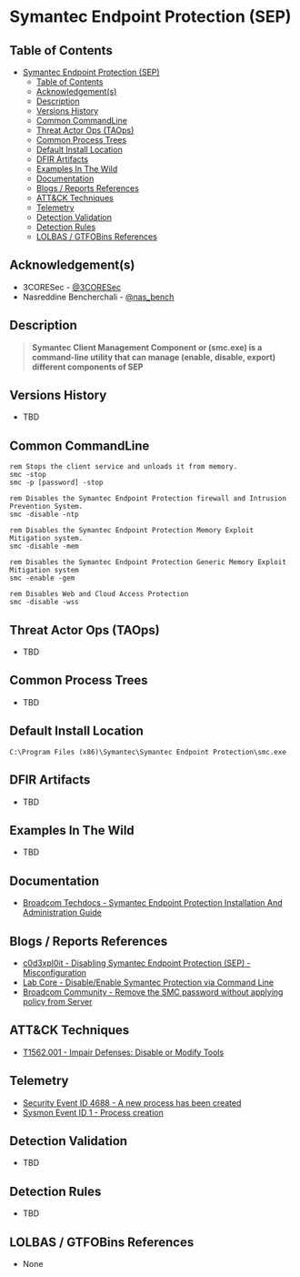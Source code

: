 # Symantec Endpoint Protection (SEP)

## Table of Contents

- [Symantec Endpoint Protection (SEP)](#symantec-endpoint-protection-sep)
  - [Table of Contents](#table-of-contents)
  - [Acknowledgement(s)](#acknowledgements)
  - [Description](#description)
  - [Versions History](#versions-history)
  - [Common CommandLine](#common-commandline)
  - [Threat Actor Ops (TAOps)](#threat-actor-ops-taops)
  - [Common Process Trees](#common-process-trees)
  - [Default Install Location](#default-install-location)
  - [DFIR Artifacts](#dfir-artifacts)
  - [Examples In The Wild](#examples-in-the-wild)
  - [Documentation](#documentation)
  - [Blogs / Reports References](#blogs--reports-references)
  - [ATT&CK Techniques](#attck-techniques)
  - [Telemetry](#telemetry)
  - [Detection Validation](#detection-validation)
  - [Detection Rules](#detection-rules)
  - [LOLBAS / GTFOBins References](#lolbas--gtfobins-references)

## Acknowledgement(s)

- 3CORESec - [@3CORESec](https://twitter.com/3CORESec)
- Nasreddine Bencherchali - [@nas_bench](https://twitter.com/nas_bench)

## Description

> **Symantec Client Management Component or (smc.exe) is a command-line utility that can manage (enable, disable, export) different components of SEP**

## Versions History

- TBD

## Common CommandLine

```batch
rem Stops the client service and unloads it from memory.
smc -stop
smc -p [password] -stop

rem Disables the Symantec Endpoint Protection firewall and Intrusion Prevention System.
smc -disable -ntp

rem Disables the Symantec Endpoint Protection Memory Exploit Mitigation system.
smc -disable -mem

rem Disables the Symantec Endpoint Protection Generic Memory Exploit Mitigation system
smc -enable -gem

rem Disables Web and Cloud Access Protection
smc -disable -wss
```

## Threat Actor Ops (TAOps)

- TBD

## Common Process Trees

- TBD

## Default Install Location

```batch
C:\Program Files (x86)\Symantec\Symantec Endpoint Protection\smc.exe
```

## DFIR Artifacts

- TBD

## Examples In The Wild

- TBD

## Documentation

- [Broadcom Techdocs - Symantec Endpoint Protection Installation And Administration Guide](https://techdocs.broadcom.com/us/en/symantec-security-software/endpoint-security-and-management/endpoint-protection/all/appendices/windows-commands-for-the-endpoint-protection-clien-v9567615-d19e6200.html)

## Blogs / Reports References

- [c0d3xpl0it - Disabling Symantec Endpoint Protection (SEP) - Misconfiguration](https://www.c0d3xpl0it.com/2014/09/disabling-symantec-endpoint-protection.html)
- [Lab Core - Disable/Enable Symantec Protection via Command Line](http://eddiejackson.net/wp/?p=16129)
- [Broadcom Community - Remove the SMC password without applying policy from Server](https://community.broadcom.com/symantecenterprise/communities/community-home/librarydocuments/viewdocument?DocumentKey=4e841cf0-671a-4ed4-a463-a628126832ba&CommunityKey=1ecf5f55-9545-44d6-b0f4-4e4a7f5f5e68&tab=librarydocuments)

## ATT&CK Techniques

- [T1562.001 - Impair Defenses: Disable or Modify Tools](https://attack.mitre.org/techniques/T1562/001/)

## Telemetry

- [Security Event ID 4688 - A new process has been created](https://www.ultimatewindowssecurity.com/securitylog/encyclopedia/event.aspx?eventID=4688)
- [Sysmon Event ID 1 - Process creation](https://www.ultimatewindowssecurity.com/securitylog/encyclopedia/event.aspx?eventid=90001)

## Detection Validation

- TBD

## Detection Rules

- TBD

## LOLBAS / GTFOBins References

- None
